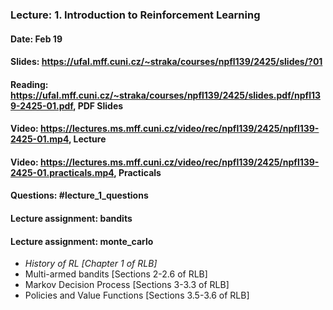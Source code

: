 ### Lecture: 1. Introduction to Reinforcement Learning
#### Date: Feb 19
#### Slides: https://ufal.mff.cuni.cz/~straka/courses/npfl139/2425/slides/?01
#### Reading: https://ufal.mff.cuni.cz/~straka/courses/npfl139/2425/slides.pdf/npfl139-2425-01.pdf, PDF Slides
#### Video: https://lectures.ms.mff.cuni.cz/video/rec/npfl139/2425/npfl139-2425-01.mp4, Lecture
#### Video: https://lectures.ms.mff.cuni.cz/video/rec/npfl139/2425/npfl139-2425-01.practicals.mp4, Practicals
#### Questions: #lecture_1_questions
#### Lecture assignment: bandits
#### Lecture assignment: monte_carlo

- *History of RL [Chapter 1 of RLB]*
- Multi-armed bandits [Sections 2-2.6 of RLB]
- Markov Decision Process [Sections 3-3.3 of RLB]
- Policies and Value Functions [Sections 3.5-3.6 of RLB]
